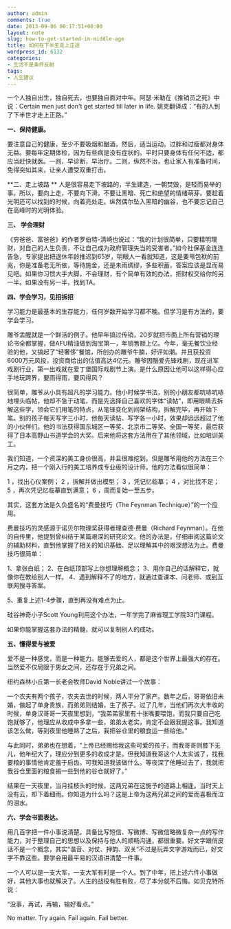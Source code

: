 ```yaml
---
author: admin
comments: true
date: 2013-09-06 00:17:51+00:00
layout: note
slug: how-to-get-started-in-middle-age
title: 如何在下半生走上正途
wordpress_id: 6132
categories:
- 生活不是条件反射
tags:
- 人生建议
---
```


一个人独自出生，独自死去，也要独自面对中年。阿瑟·米勒在《推销员之死》中说：Certain men just don't get started till later in life. 姚克翻译成：“有的人到了下半世才走上正路。”

**一、保持健康。**

要注意自己的健康，至少不要吸烟和酗酒，然后，适当运动。过胖和过瘦都对身体无益。要每年定期体检，因为有些病是没有症状的。平时只要身体有任何不适，都应当赶快就医。一则，早诊断，早治疗。二则，纵然不治，也让家人有准备时间，免得突如其来，让亲人遭受双重打击。

**二、走上坡路
**
人是很容易走下坡路的，半生建造，一朝焚毁，是轻而易举的事。所以，要向上走，不要向下滑。不要让黑暗、死亡和绝望的情绪萌芽。要趁着光明还可以找到的时候，向着亮处走。纵然偶尔坠入黑暗的幽谷，也不要忘记自己在高峰时的光明体验。

**三、 学会理财**

《穷爸爸、富爸爸》的作者罗伯特-清崎也说过：“我的计划很简单，只要精明理财，对自己的人生负责，不让自己成为政府管理失当的受害者。”如今社保基金连连告急，专家提出把退休年龄推迟到65岁，明眼人一看就知道，这是要甩包袱的前兆，你是准备老无所依，等待施舍，还是未雨绸缪，多些积蓄，答案应该是显而易见吧。如果你习惯大手大脚，不会理财，有个简单有效的办法，把财权交给你的另一半。如果没有另一半，找到TA。

**四、学会学习，见招拆招**

学习能力是最基本的生存能力，任何岁数开始学习都不晚。但学习是有方法的，要学会学习。

雕爷孟醒就是一个鲜活的例子。他早年搞过传销，20岁就把市面上所有营销的理论书全都掌握，做AFU精油做到淘宝第一，年销售额上亿。今年，毫无餐饮业经验的他，又搞起了“轻奢侈”餐馆，所创办的雕爷牛腩，好评如潮。并且获投资6000万元风投，投资商给出的估值高达4亿元。雕爷因酷爱先锋戏剧，现在进军戏剧行业，第一出戏就在爱丁堡国际戏剧节上演。是什么原因让他可以这样得心应手地玩跨界，要雨得雨，要风得风？

很简单，雕爷从小具有超凡的学习能力。他小时候学书法，别的小朋友都吭哧吭哧地埋头临帖，他却不急于动笔，而是先选择自己喜欢的字体“读帖”，即用眼睛去拆解这些字，领会它们用笔的特点，从笔锋变化到间架结构，拆解完毕，再开始下笔。别的孩子每天写字三小时，他每天读帖、写字各一小时，效果却远远超过了他的小伙伴们。他的书法获得国东城区一等奖、北京市二等奖、全国一等奖，最后获得了日本高野山书道学会的大奖。后来他将这套方法用在了其他领域，比如培训美工。

我们知道，一个资深的美工身价很高，并且很难挖到。但是雕爷用他的方法在三个月之内，把一个刚入行的美工培养成专业级的设计师。他的方法看似很简单：

  1 ，找出心仪案例；
  2 ，拆解并做出模型；
  3 ，凭记忆临摹；
  4 ，对比找不足；
  5 ，再次凭记忆临摹直到满意；
  6 ，周而复始一至五步。

其实，这套方法是久负盛名的“费曼技巧（The Feynman Technique）”的一个应用。

费曼技巧的灵感源于诺贝尔物理奖获得者理查德·费曼（Richard Feynman）。在他的自传里，他提到曾纠结于某篇艰深的研究论文。他的办法是，仔细审阅这篇论文的辅助材料，直到他掌握了相关的知识基础、足以理解其中的艰深想法为止。费曼技巧很简单：

1、拿张白纸；
2、在白纸顶部写上你想理解概念；
3、用你自己的话解释它，就像你在教给别人一样。
4、遇到解释不了的地方，就通过查课本、问老师、或到互联网搜寻答案。

5、重复上述1-4步骤，直到再没有难点为止。

硅谷神奇小子Scott Young利用这个办法，一年学完了麻省理工学院33门课程。

如果你能掌握这套办法的精髓，就可以复制别人的成功。

**五、懂得爱与被爱**

爱不是一种感觉，而是一种能力。能够去爱的人，都是这个世界上最强大的存在。当然爱不仅局限于男女之间，还存在于兄弟之间。

纽约森林小丘第一长老会牧师David Noble讲过一个故事：

一个农夫有两个孩子，农夫去世的时候，两人平分了家产。数年之后，哥哥依旧未婚，做起了单身贵族，而弟弟则结婚，生了孩子。过了几年，当他们再次大丰收的时候，单身汉哥哥一天夜里想到，“我弟弟家里有十张嘴要喂饱，而我只要自己吃饱就够了，他理应从收成中多拿一些，弟弟太老实，肯定不会跟我提这事。我知道该怎么做，等到夜里他睡熟了之后，我把谷仓里的粮食运一些给他。”

与此同时，弟弟也在想着，“上帝已经赐给我这些可爱的孩子，而我哥哥则膝下无儿，他年纪大了，理应分到更多的收成才是。但我知道我哥这个人太实诚了，找我要粮的事情他肯定羞于启齿。可我知道我该做什么。等夜深了他睡过去了，我就把我谷仓里面的粮食搬一些到他的谷仓就好了。”

结果在一天夜里，当月挂枝头的时候，这两兄弟在这施予的道路上相逢。当时天上没有云，却下着细雨。你知道为什么吗？这是上帝为这两兄弟之间的爱而喜极而泣的泪水。

**六、学会书面表达。**

用几百字把一件小事说清楚。具备比写短信、写微博、写微信略微复杂一点的写作能力，对于整理自己的思想以及保持与他人的顺畅沟通，都很重要。好文字跟俏皮话不是一个概念，其实“谐音、对仗、押韵、双关”不过是玩弄文字游戏而已，好文字不靠这些。要学会用最平易的汉语讲清楚一件事。

一个人可以是一支大军，一支大军有时是一个人。到了中年，把上述六件小事做好，其他大事也就解决了。人生的战役有胜有败，尽了本分就不后悔。如贝克特所说：

“没事，再试，再输，输好看点。”

No matter. Try again. Fail again. Fail better.
